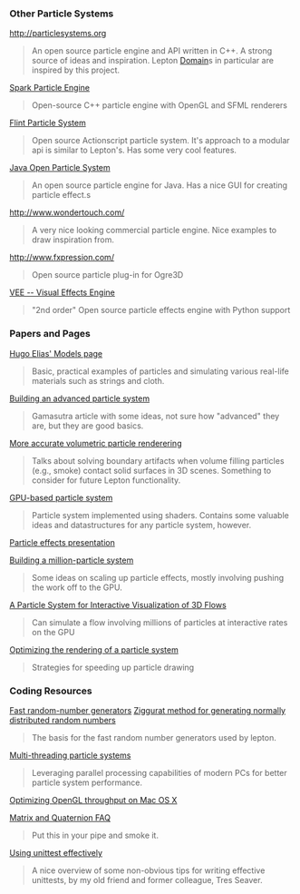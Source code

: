 ### Other Particle Systems ###

http://particlesystems.org
> An open source particle engine and API written in C++. A strong source of ideas and inspiration. Lepton [Domain](Domain.md)s in particular are inspired by this project.

[Spark Particle Engine](http://spark.developpez.com/)
> Open-source C++ particle engine with OpenGL and SFML renderers

[Flint Particle System](http://flintparticles.org/)
> Open source Actionscript particle system. It's approach to a modular api is similar to Lepton's. Has some very cool features.

[Java Open Particle System](http://jops.softmed.org/)
> An open source particle engine for Java. Has a nice GUI for creating particle effect.s

http://www.wondertouch.com/
> A very nice looking commercial particle engine. Nice examples to draw inspiration from.

http://www.fxpression.com/
> Open source particle plug-in for Ogre3D

[VEE -- Visual Effects Engine](http://www.tml.tkk.fi/~tilmonen/vee/home.html)
> "2nd order" Open source particle effects engine with Python support

### Papers and Pages ###

[Hugo Elias' Models page](http://freespace.virgin.net/hugo.elias/models/m_main.htm)
> Basic, practical examples of particles and simulating various real-life materials such as strings and cloth.

[Building an advanced particle system](http://www.gamasutra.com/features/20000623/vanderburg_01.htm)
> Gamasutra article with some ideas, not sure how "advanced" they are, but they are good basics.

[More accurate volumetric particle renderering](http://www.gamasutra.com/view/feature/3680/a_more_accurate_volumetric_.php)
> Talks about solving boundary artifacts when volume filling particles (e.g., smoke) contact solid surfaces in 3D scenes. Something to consider for future Lepton functionality.

[GPU-based particle system](http://ati.amd.com/developer/techreports/2004/GH2004/Kipfer-UberFlow%20A%20GPU-Based%20Particle%20Engine(GH04)-Slides.pdf)
> Particle system implemented using shaders. Contains some valuable ideas and datastructures for any particle system, however.

[Particle effects presentation](http://2ld.de/gdc2007/EverythingAboutParticleEffectsSlides.pdf)

[Building a million-particle system](http://www.gamasutra.com/features/20040728/latta_01.shtml)
> Some ideas on scaling up particle effects, mostly involving pushing the work off to the GPU.

[A Particle System for Interactive Visualization of 3D Flows](http://wwwcg.in.tum.de/Research/data/Publications/tvcg05.pdf)
> Can simulate a flow involving millions of particles at interactive rates on the GPU

[Optimizing the rendering of a particle system](http://realtimecollisiondetection.net/blog/?p=91)
> Strategies for speeding up particle drawing

### Coding Resources ###

[Fast random-number generators](http://www.cse.yorku.ca/~oz/marsaglia-rng.html)
[Ziggurat method for generating normally distributed random numbers](http://www.jstatsoft.org/v05/i08/supp/1)
> The basis for the fast random number generators used by lepton.


[Multi-threading particle systems](http://cowboyprogramming.com/2007/01/05/multithreading-particle-sytems/)
> Leveraging parallel processing capabilities of modern PCs for better particle system performance.

[Optimizing OpenGL throughput on Mac OS X](http://developer.apple.com/graphicsimaging/opengl/optimizingdata.html)

[Matrix and Quaternion FAQ](http://www.flipcode.com/documents/matrfaq.html)
> Put this in your pipe and smoke it.

[Using unittest effectively](http://palladion.com/home/tseaver/obzervationz/2008/unit_testing_notes-20080724)
> A nice overview of some non-obvious tips for writing effective unittests, by my old friend and former colleague, Tres Seaver.